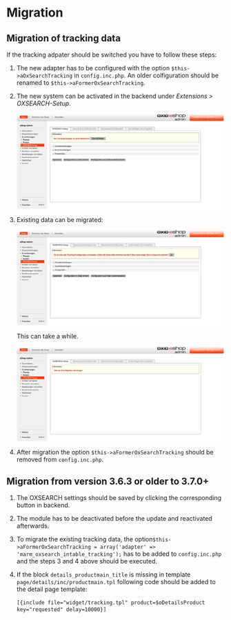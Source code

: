 # Migration #

## Migration of tracking data ##

If the tracking adpater should be switched you have to follow these steps:

 1. The new adapter has to be configured with the option `$this->aOxSearchTracking` in `config.inc.php`.
    An older colfiguration should be renamed to `$this->aFormerOxSearchTracking`.
 2. The new system can be activated in the backend under _Extensions > OXSEARCH-Setup_.

    ![Initilizing the adapter](img/oxsearch_setup_init_tracking.png)

 3. Existing data can be migrated:

    ![Migrate data](img/oxsearch_setup_migrate_tracking.png)

    This can take a while.

    ![Migrating data](img/oxsearch_setup_migrating_tracking.png)

 4. After migration the option `$this->aFormerOxSearchTracking` should be removed from `config.inc.php`.

## Migration from version 3.6.3 or older to 3.7.0+ ##

 1. The OXSEARCH settings should be saved by clicking the corresponding button in backend.
 2. The module has to be deactivated before the update and reactivated afterwards.
 3. To migrate the existing tracking data, the option`$this->aFormerOxSearchTracking = array('adapter' => 'marm_oxsearch_intable_tracking');` has to be added to `config.inc.php`
    and the steps 3 and 4 above should be executed.
 4. If the block `details_productmain_title` is missing in template `page/details/inc/productmain.tpl` following code should be added to the detail page template:

        [{include file="widget/tracking.tpl" product=$oDetailsProduct key="requested" delay=10000}]
